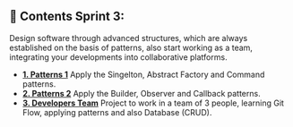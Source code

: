 ## 📁 Contents Sprint 3:

Design software through advanced structures, which are always established on the basis of patterns, also start working as a team,
integrating your developments into collaborative platforms.

+ **[1. Patterns 1](https://github.com/RustyGearBox/S3_IT_Academy/tree/main/S3%20-%201.%20Patterns)** Apply the Singelton, Abstract Factory and Command patterns.
+ **[2. Patterns 2]()** Apply the Builder, Observer and Callback patterns.
+ **[3. Developers Team]()** Project to work in a team of 3 people, learning Git Flow, applying patterns and also Database (CRUD).

